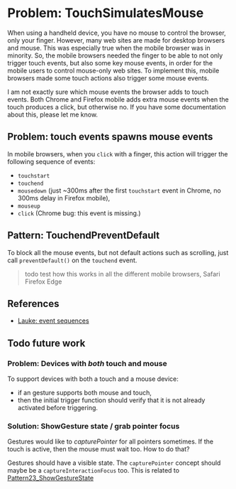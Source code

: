 # Problem: TouchSimulatesMouse

When using a handheld device, you have no mouse to control the browser, only your finger.
However, many web sites are made for desktop browsers and mouse. 
This was especially true when the mobile browser was in minority. 
So, the mobile browsers needed the finger to be able to not only trigger touch events, 
but also some key mouse events, in order for the mobile users to control mouse-only web sites.
To implement this, mobile browsers made some touch actions also trigger some mouse events.

I am not exactly sure which mouse events the browser adds to touch events. 
Both Chrome and Firefox mobile adds extra mouse events when the touch produces a click, but otherwise
no. If you have some documentation about this, please let me know.
 
## Problem: touch events spawns mouse events

In mobile browsers, when you `click` with a finger,
this action will trigger the following sequence of events:
 * `touchstart`
 * `touchend`
 * `mousedown` (just ~300ms after the first `touchstart` event in Chrome, no 300ms delay in Firefox mobile),
 * `mouseup`
 * `click` (Chrome bug: this event is missing.)
 
<code-demo src="demo/TouchMe.html"></code-demo>

## Pattern: TouchendPreventDefault

To block all the mouse events, but not default actions such as scrolling, just call `preventDefault()` on
the `touchend` event.

> todo test how this works in all the different mobile browsers, Safari Firefox Edge

<code-demo src="demo/TouchMeAgain.html"></code-demo>

## References 

 * [Lauke: event sequences](https://patrickhlauke.github.io/touch/tests/results/)




## Todo future work

### Problem: Devices with *both* touch and mouse

To support devices with both a touch and a mouse device:
 * if an gesture supports both mouse and touch,
 * then the initial trigger function should verify that it is not already activated before triggering.
 

### Solution: ShowGesture state / grab pointer focus

Gestures would like to *capturePointer* for all pointers sometimes. If the touch is active, then
the mouse must wait too. How to do that?
 
Gestures should have a visible state. The `capturePointer` concept should maybe be a `captureInteractionFocus`
too. This is related to [Pattern23_ShowGestureState](../4b_EventFeedback/Pattern23_ShowGestureState.md)